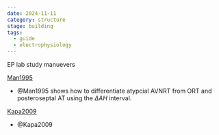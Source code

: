 ```yaml
---
date: 2024-11-11
category: structure
stage: building
tags:
  - guide
  - electrophysiology
---
```


EP lab study manuevers

[Man1995](../literature/Man1995.md)
- @Man1995 shows how to differentiate atypcial AVNRT from ORT and posteroseptal AT using the $\Delta AH$ interval. 

[Kapa2009](../literature/Kapa2009.md) 
- @Kapa2009 
